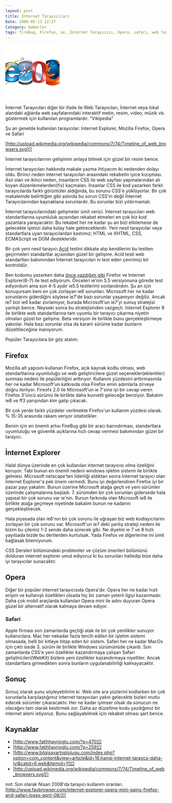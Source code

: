 ```yaml
---
layout: post
title: İnternet Tarayıcıları
Date: 2008-05-12 22:27
Category: Haberler
tags: firebug, Firefox, ie, İnternet Tarayıcısı, Opera, safari, web tarayıcısı, WebKit
---
```


![İnternet Tarayıcıları][]

İnternet Tarayıcıları diğer bir ifade ile Web
Tarayıcıları, İnternet veya lokal alandaki ağlarda web sayfalarındaki
interaktif metin, resim, video, müzik vb. göstermek için kullanılan
programlardır. "Vikipedia"

Şu an genelde kullanılan tarayıcılar: Internet Explorer, Mozilla
Firefox, Opera ve Safari

[http://upload.wikimedia.org/wikipedia/commons/7/74/Timeline_of_web_browsers.svg][]

İnternet tarayıcılarının gelişimini anlaya bilmek için güzel bir resim
bence.

İnternet tarayıcıları hakkında makale yazma ihtiyacım iki nedenden
dolayı oldu. Birinci neden internet tarayıcıları arasındaki rekabetin
iyice kızışması. Asıl olan ve ikinci neden, insanların CSS ile web
sayfası yapmalarından alı koyan düzenlemelerden(fix) kaçmaları. İnsanlar
CSS ile kod yazarken farklı tarayıcılarda farklı görüntüler aldığında,
bu sorunu CSS'e yüklüyorlar. Bir çok makalemde belirttiğim gibi aslında
bu sorun CSS'in değil İnternet Tarayıcılarından kaynaklana sorunlardır.
Bu sorunlar bizi yıldırmamalı.

İnternet tarayıcılarındaki gelişmeler ümit verici. İnternet tarayıcıları
web standartlarına uyumluluk açısından rekabet etmeleri en çok biz kod
yazanlara yarayacaktır. Bu rekabet her ne kadar şu an bizi etkilemese de
gelecekte işimizi daha kolay hale getireceklerdir. Yeni nesil
tarayıcılar veya standartlara uyan tarayıcılardan kastımız; HTML ve
XHTML, CSS, ECMAScript ve DOM destekleridir.

Bir çok yeni nesil tarayıcı [Acid][] testini dikkate alıp kendilerini bu
testten geçirmeleri standartlar açısından güzel bir gelişme. Acid testi
web standartları bakımından İnternet tarayıcıları nı test eden çevrimiçi
bir kontroldür.

Ben kodumu yazarken daha [önce yazdığım gibi][] Firefox ve Internet
Explorer(6-7) ile test ediyorum. Önceleri ie'nin 5.5 versiyonuna görede
test ediyordum ama son 4-5 aydır ie5.5 testlerimi sonlandırdım. Şu an
için konuşursam beni en çok zorlayan ie6 sorunları. Microsoft her ne
kadar sorunlarını giderdiğini söylese ie7'de bazı sorunlar yaşamıyor
değiliz. Ancak ie7 bizi ie6 kadar zorlamıyor, burada Microsoft'un ie7'yi
sunuş stratejisi yanlıştı bence. Neyseki sonra bu stratejisinden
vazgeçti. İnternet Explorer 8 ile birlikte web standartlarına tam uyumlu
bir tarayıcı çıkarma niyetin olmaları güzel bir gelişme. Beta versiyon
ile birlikte bunu gerçekleştirmeye yakınlar. Hala bazı sorunlar olsa da
kararlı sürüme kadar bunların düzeltileceğine inanıyorum.

Popüler Tarayıcılara bir göz atalım:

## Firefox

Mozilla alt yapısını kullanan Firefox, açık kaynak kodlu olması, web
standartlarına uyumluluğu ve web geliştiricilere güzel
seçenekler(eklentiler) sunması nedeni ile popülerliğini arttırıyor.
Kullanım yüzdesini arttırmasında her ne kadar Microsoft'un katkısıda
olsa Firefox emin adımlarla zirveye doğru ilerliyor. Fireofx 2.0 ile
Microsoft'un ie 7'sine iyi bir cevap veren Firefox 3'üncü sürümü ile
birlikte daha kuvvetli geleceğe benziyor. Bakalım ie8 ve ff3 yarışından
kim galip çıkacak.

Bir çok yerde farklı yüzdeler verilmekte Firefox'un kullanım yüzdesi
olarak. % 15-35 arasında rakam veriyor istatistikler.

Benim için en önemli artısı FireBug gibi bir aracı barındırması,
standartlara uyumluluğu ve güvenlik açıklarına hızlı cevap vermesi
bakımından güzel bir tarayıcı.

## İnternet Explorer

Halal dünya üzerinde en çok kullanılan
internet tarayıcısı olma özeliğini koruyor. Tabi bunun en
önemli nedeni windows işletim sistemi ile birlikte gelmesi. Microsoft
netscape'ten liderliği aldıktan sonra İnternet tarayıcı olan İnternet
Explorer'a pek önem vermedi. Bunu iyi değerlendiren Firefox iyi bir
pazar payı yakalım. Bunun üzerine Microsoft atağa geçti ve yeni sürümler
üzerinde çalışmalarına başladı. 7. sürümden bir çok sorunları gidersede
hala yapısal bir çok sorunu var ie'nin. Bunun farkında olan Microsoft
ie8 ile birlikte atağa geçmeye niyetinde bakalım bunun ne kadarını
gerçekleştirecek.

Hala piyasada olan ie6'nın bir çok sorunu ile uğraşan biz web
kodlayıcılarını zorlayan bir çok sorunu var. Microsoft'un ie7 deki
yanlış strateji nedeni ile bizim bu çilemiz 1-2 sende daha sürecek gibi.
Ne diyelim ie 7 ve 8 hızlı yayılsada bizde bu dertlerden kurtulsak. Yada
Firefox ve diğerlerine mi ümit bağlasak bilemiyorum.

CSS Dersleri bölümündeki problemler ve çözüm önerileri bölümünü dolduran
internet explorer umut ediyoruz ki bu sorunları halledip bize daha iyi
tarayıcılar sunacaktır.

## Opera

Diğer bir popüler internet tarayıcısıda Opera'dır. Opera her ne
kadar hızlı erişim ve kullanışlı özellikleri olsada hiç bir zaman
yeterli ilgiyi kazanmadır. Daha çok mobil araçlarda kullanılan Opera
mini ile adını duyuran Opera güzel bir alternatif olarak kalmaya devam
ediyor.

### Safari

Apple firması son zamanlarda geçtiği atak ile bir çok yenilikler sunuyor
kullanıcılara. Mac her nekadar fazla tercih edilen bir işletim sistemi
olmasada, belli bir kitleye hitap eden bir sistem. Safari her ne kadar
MacOs için çıktı isede 3. sürüm ile birlikte Windows sürümünüde çıkardı.
Son zamanlarda CSS'e yeni özellikler kazandırmaya çalışan Safari
geliştiricileri(WebKit) bizlere yeni özellikler kazandırmaya niyetliler.
Ancak standartlara girmedikten sonra bunların uygulanabilirliği
kalmayacaktır.

## Sonuç

Sonuç olarak şunu söyleyebilirim ki. Web site ara yüzlerini kodlarken
bir çok sorunlarla karşılaştığımız internet tarayıcıları yakın gelecekte
bizleri mutlu edecek sürümler çıkaracaktır. Her ne kadar iyimser olsak
da sonucun ne olacağını tam olarak kestirmek zor. Daha az düzeltme kodu
yazdığımız bir internet alemi istiyoruz. Bunu sağlayabilmek için rekabet
olması şart bence.

## Kaynaklar

-   [http://www.fatihhayrioglu.com/?p=470][]
-   [http://www.fatihhayrioglu.com/?p=259][]
-   [http://www.bilgisayartoplulugu.com/index.php?option=com_content&view=article&id=16:hangi-internet-taraycs-daha-iyi&catid=6:web&Itemid=11][]
-   [http://upload.wikimedia.org/wikipedia/commons/7/74/Timeline_of_web_browsers.svg][]

not: Son olarak Nisan 2008'da tarayıcı kullanım oranları.
[http://www.favbrowser.com/internet-explorer-opera-mini-gains-firefox-and-safari-loses-april-08/][]


  [İnternet Tarayıcıları]: /images/tarayicilar.png
  [http://upload.wikimedia.org/wikipedia/commons/7/74/Timeline_of_web_browsers.svg]: http://upload.wikimedia.org/wikipedia/commons/7/74/Timeline_of_web_browsers.svg
  [Acid]: http://www.webstandards.org/action/acid3/
    "web standartları testi"
  [önce yazdığım gibi]: http://www.fatihhayrioglu.com/?p=259
    "web tarayıcıları testi"
  [http://www.fatihhayrioglu.com/?p=470]: http://www.fatihhayrioglu.com/?p=470
  [http://www.fatihhayrioglu.com/?p=259]: http://www.fatihhayrioglu.com/?p=259
  [http://www.bilgisayartoplulugu.com/index.php?option=com_content&view=article&id=16:hangi-internet-taraycs-daha-iyi&catid=6:web&Itemid=11]: http://www.bilgisayartoplulugu.com/index.php?option=com_content&view=article&id=16:hangi-internet-taraycs-daha-iyi&catid=6:web&Itemid=11
  [http://www.favbrowser.com/internet-explorer-opera-mini-gains-firefox-and-safari-loses-april-08/]: http://www.favbrowser.com/internet-explorer-opera-mini-gains-firefox-and-safari-loses-april-08/
